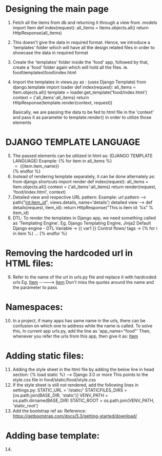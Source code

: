 # Designing the main page
1. Fetch all the items from db and returning it through a view
    from .models import Item
    def index(request):
        all_items = Items.objects.all()
        return HttpResponse(all_items) 
2. This doesn't give the data in required format. Hence, we introduce a 'templates' folder which will have all the design related files in order to showcase the data in required format
3. Create the 'templates' folder inside the 'food' app, followed by that, create a 'food' folder again which will hold all the files. ie. food\templates\food\index.html
4. Import the templates in views.py as : (uses Django Template)
    from django.template import loader
    def index(request):
        all_items = Item.objects.all()
        template = loader.get_template('food/index.html')
        context = {'all_items':all_items}
        return HttpResponse(template.render(context, request))
    
    Basically, we are passing the data to be fed to html file in the 'context' and pass it as parameter to template.render() in order to utilize those elements

# DJANGO TEMPLATE LANGUAGE
5. The passed elements can be utilized in html as: (DJANGO TEMPLATE LANGUAGE)
    Example:
    {% for item in all_items %}
        <ul>
            <li>
                {{item.item_name}}
            </li>
        </ul>
    {% endfor %}
6. Instead of rendering template separately, it can be done alternately as:
    from django.shortcuts import render
    def index(request):
        all_items = Item.objects.all()
        context = {'all_items':all_items}
        return render(request, 'food/index.html', context)
7. Detailed view and respective URL pattern:
   Example:
   url pattern --> path("<int:item_id>", views.details, name='details')
   detailed view -->
   def details(request, item_id):
    return HttpResponse("This is item id: %s" % item_id)
8. DTL:
    To render the templates in Django app, we need something called as 'Templating Engine'. Eg. Django Templating Engine, Jinja2
    Default Django engine - DTL
    Variable -> {{ var1 }}
    Control flows/ tags -> {% for i in item %} ... {% endfor %}

# Removing the hardcoded url in HTML files:
9. Refer to the name of the url in urls.py file and replace it with hardcoded urls
    Eg. <a href= "/food/{{item.item_id}}">Item</a> -----> <a href="{% url 'details' item.id %}">Item</a>
    Don't miss the quotes around the name and the parameter to pass

# Namespaces:
10. In a project, if many apps has same name in the urls, there can be confusion on which one to address while the name is called.
    To solve this, 
    In current app urls.py, add the line as 'app_name="food"'
    Then, whenever you refer the urls from this app, then give it as: <a href="{% url 'food:details' item.id %}">Item</a>

# Adding static files:
11. Adding the style sheet in the html file by adding the below line in head section:
    {% load static %} --> Django 3.0 or more
    <link rel="stylesheet" href="{% static 'food/style.css' %}">
    This points to the style.css file in food/static/food/style.css
12. If the style sheet is still not rendered, add the following lines in settings.py:
    STATIC_URL = '/static/'
    STATICFILES_DIRS = [os.path.join(BASE_DIR, 'static')]
    VENV_PATH = os.path.dirname(BASE_DIR)
    STATIC_ROOT = os.path.join(VENV_PATH, 'static_root')
13. Add the bootstrap ref as:
    Reference: https://getbootstrap.com/docs/5.3/getting-started/download/
    <link href="https://cdn.jsdelivr.net/npm/bootstrap@5.3.3/dist/css/bootstrap.min.css" rel="stylesheet" integrity="sha384-QWTKZyjpPEjISv5WaRU9OFeRpok6YctnYmDr5pNlyT2bRjXh0JMhjY6hW+ALEwIH" crossorigin="anonymous">
    <script src="https://cdn.jsdelivr.net/npm/bootstrap@5.3.3/dist/js/bootstrap.bundle.min.js" integrity="sha384-YvpcrYf0tY3lHB60NNkmXc5s9fDVZLESaAA55NDzOxhy9GkcIdslK1eN7N6jIeHz" crossorigin="anonymous"></script>

# Adding base template:
14.